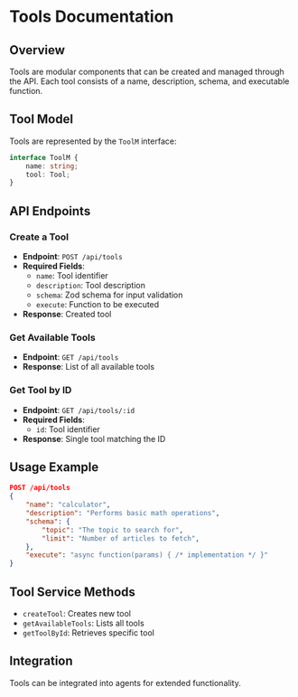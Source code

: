 # Tools Documentation

## Overview
Tools are modular components that can be created and managed through the API. Each tool consists of a name, description, schema, and executable function.

## Tool Model
Tools are represented by the `ToolM` interface:
```typescript
interface ToolM {
    name: string;
    tool: Tool;
}
```

## API Endpoints

### Create a Tool
- **Endpoint**: `POST /api/tools`
- **Required Fields**:
  - `name`: Tool identifier
  - `description`: Tool description
  - `schema`: Zod schema for input validation
  - `execute`: Function to be executed
- **Response**: Created tool

### Get Available Tools
- **Endpoint**: `GET /api/tools`
- **Response**: List of all available tools

### Get Tool by ID
- **Endpoint**: `GET /api/tools/:id`
- **Required Fields**:
  - `id`: Tool identifier
- **Response**: Single tool matching the ID

## Usage Example
```json
POST /api/tools
{
    "name": "calculator",
    "description": "Performs basic math operations",
    "schema": {
        "topic": "The topic to search for",
        "limit": "Number of articles to fetch",
    },
    "execute": "async function(params) { /* implementation */ }"
}
```

## Tool Service Methods
- `createTool`: Creates new tool
- `getAvailableTools`: Lists all tools
- `getToolById`: Retrieves specific tool

## Integration
Tools can be integrated into agents for extended functionality.